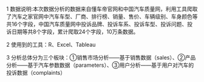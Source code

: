 1 数据说明:本次数据分析的数据来自懂车帝官网和中国汽车质量网，利用工具爬取了汽车之家官网中汽车车型、厂商、排行榜、销量、售价、车辆级别、车身颜色等共16个字段，中国汽车质量网中投诉品牌、投诉车系、投诉车型、投诉问题、投诉日期等共8个字段，累计爬取24个字段，10万条数据。

2 使用到的工具：R、Excel、Tableau

3 分析总体分为三个板块：①销售市场分析——基于销售数据（sales）、②产品分析——基于汽车参数数据（parameters）、③用户分析——基于用户对汽车的投诉数据（complaints）
